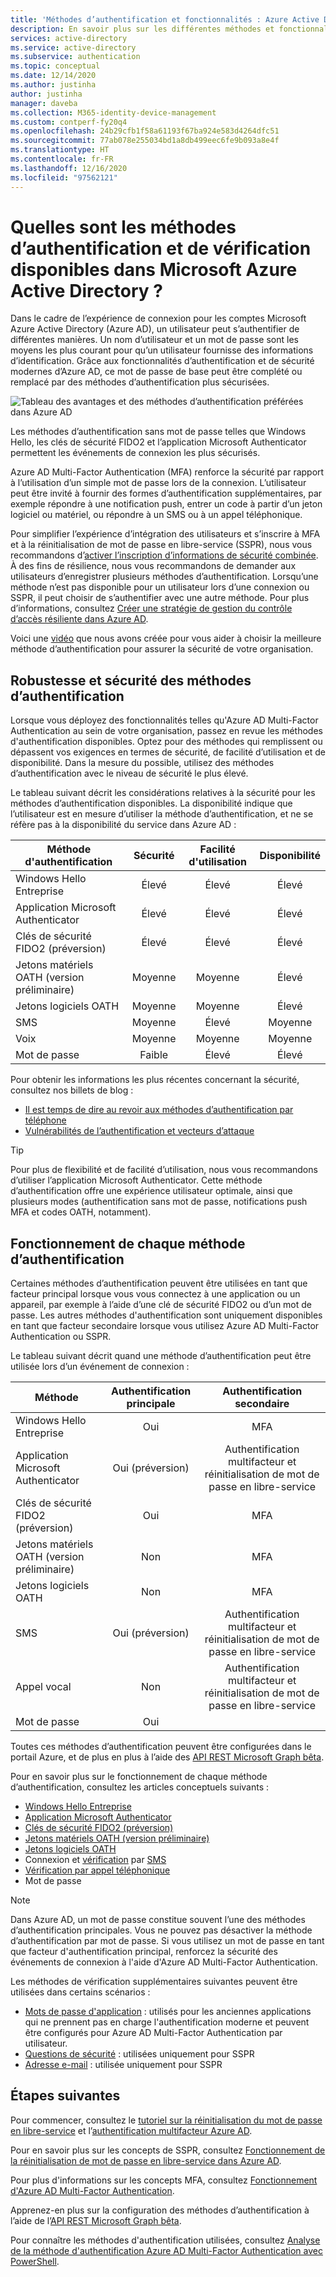 ```yaml
---
title: 'Méthodes d’authentification et fonctionnalités : Azure Active Directory'
description: En savoir plus sur les différentes méthodes et fonctionnalités d’authentification disponibles dans Microsoft Azure Active Directory pour contribuer à l’amélioration et à la sécurisation des événements de connexion
services: active-directory
ms.service: active-directory
ms.subservice: authentication
ms.topic: conceptual
ms.date: 12/14/2020
ms.author: justinha
author: justinha
manager: daveba
ms.collection: M365-identity-device-management
ms.custom: contperf-fy20q4
ms.openlocfilehash: 24b29cfb1f58a61193f67ba924e583d4264dfc51
ms.sourcegitcommit: 77ab078e255034bd1a8db499eec6fe9b093a8e4f
ms.translationtype: HT
ms.contentlocale: fr-FR
ms.lasthandoff: 12/16/2020
ms.locfileid: "97562121"
---
```

# <a name="what-authentication-and-verification-methods-are-available-in-azure-active-directory"></a>Quelles sont les méthodes d’authentification et de vérification disponibles dans Microsoft Azure Active Directory ?

Dans le cadre de l’expérience de connexion pour les comptes Microsoft Azure Active Directory (Azure AD), un utilisateur peut s’authentifier de différentes manières. Un nom d’utilisateur et un mot de passe sont les moyens les plus courant pour qu’un utilisateur fournisse des informations d’identification. Grâce aux fonctionnalités d’authentification et de sécurité modernes d’Azure AD, ce mot de passe de base peut être complété ou remplacé par des méthodes d’authentification plus sécurisées.

![Tableau des avantages et des méthodes d’authentification préférées dans Azure AD](media/concept-authentication-methods/authentication-methods.png)

Les méthodes d’authentification sans mot de passe telles que Windows Hello, les clés de sécurité FIDO2 et l’application Microsoft Authenticator permettent les événements de connexion les plus sécurisés.

Azure AD Multi-Factor Authentication (MFA) renforce la sécurité par rapport à l’utilisation d’un simple mot de passe lors de la connexion. L’utilisateur peut être invité à fournir des formes d’authentification supplémentaires, par exemple répondre à une notification push, entrer un code à partir d’un jeton logiciel ou matériel, ou répondre à un SMS ou à un appel téléphonique.

Pour simplifier l’expérience d’intégration des utilisateurs et s’inscrire à MFA et à la réinitialisation de mot de passe en libre-service (SSPR), nous vous recommandons d’[activer l’inscription d’informations de sécurité combinée](howto-registration-mfa-sspr-combined.md). À des fins de résilience, nous vous recommandons de demander aux utilisateurs d’enregistrer plusieurs méthodes d’authentification. Lorsqu’une méthode n’est pas disponible pour un utilisateur lors d’une connexion ou SSPR, il peut choisir de s’authentifier avec une autre méthode. Pour plus d’informations, consultez [Créer une stratégie de gestion du contrôle d’accès résiliente dans Azure AD](concept-resilient-controls.md).

Voici une [vidéo](https://www.youtube.com/watch?v=LB2yj4HSptc&feature=youtu.be) que nous avons créée pour vous aider à choisir la meilleure méthode d’authentification pour assurer la sécurité de votre organisation.

## <a name="authentication-method-strength-and-security"></a>Robustesse et sécurité des méthodes d’authentification

Lorsque vous déployez des fonctionnalités telles qu'Azure AD Multi-Factor Authentication au sein de votre organisation, passez en revue les méthodes d'authentification disponibles. Optez pour des méthodes qui remplissent ou dépassent vos exigences en termes de sécurité, de facilité d’utilisation et de disponibilité. Dans la mesure du possible, utilisez des méthodes d’authentification avec le niveau de sécurité le plus élevé.

Le tableau suivant décrit les considérations relatives à la sécurité pour les méthodes d’authentification disponibles. La disponibilité indique que l’utilisateur est en mesure d’utiliser la méthode d’authentification, et ne se réfère pas à la disponibilité du service dans Azure AD :

| Méthode d'authentification          | Sécurité | Facilité d'utilisation | Disponibilité |
|--------------------------------|:--------:|:---------:|:------------:|
| Windows Hello Entreprise     | Élevé     | Élevé      | Élevé         |
| Application Microsoft Authenticator    | Élevé     | Élevé      | Élevé         |
| Clés de sécurité FIDO2 (préversion)   | Élevé     | Élevé      | Élevé         |
| Jetons matériels OATH (version préliminaire) | Moyenne   | Moyenne    | Élevé         |
| Jetons logiciels OATH           | Moyenne   | Moyenne    | Élevé         |
| SMS                            | Moyenne   | Élevé      | Moyenne       |
| Voix                          | Moyenne   | Moyenne    | Moyenne       |
| Mot de passe                       | Faible      | Élevé      | Élevé         |

Pour obtenir les informations les plus récentes concernant la sécurité, consultez nos billets de blog :

- [Il est temps de dire au revoir aux méthodes d’authentification par téléphone](https://techcommunity.microsoft.com/t5/azure-active-directory-identity/it-s-time-to-hang-up-on-phone-transports-for-authentication/ba-p/1751752)
- [Vulnérabilités de l’authentification et vecteurs d’attaque](https://techcommunity.microsoft.com/t5/azure-active-directory-identity/all-your-creds-are-belong-to-us/ba-p/855124)

> [!TIP]
> Pour plus de flexibilité et de facilité d’utilisation, nous vous recommandons d’utiliser l’application Microsoft Authenticator. Cette méthode d’authentification offre une expérience utilisateur optimale, ainsi que plusieurs modes (authentification sans mot de passe, notifications push MFA et codes OATH, notamment).

## <a name="how-each-authentication-method-works"></a>Fonctionnement de chaque méthode d’authentification

Certaines méthodes d’authentification peuvent être utilisées en tant que facteur principal lorsque vous vous connectez à une application ou un appareil, par exemple à l’aide d’une clé de sécurité FIDO2 ou d’un mot de passe. Les autres méthodes d'authentification sont uniquement disponibles en tant que facteur secondaire lorsque vous utilisez Azure AD Multi-Factor Authentication ou SSPR.

Le tableau suivant décrit quand une méthode d’authentification peut être utilisée lors d’un événement de connexion :

| Méthode                         | Authentification principale | Authentification secondaire  |
|--------------------------------|:----------------------:|:-------------------------:|
| Windows Hello Entreprise     | Oui                    | MFA                       |
| Application Microsoft Authenticator    | Oui (préversion)          | Authentification multifacteur et réinitialisation de mot de passe en libre-service              |
| Clés de sécurité FIDO2 (préversion)   | Oui                    | MFA                       |
| Jetons matériels OATH (version préliminaire) | Non                     | MFA                       |
| Jetons logiciels OATH           | Non                     | MFA                       |
| SMS                            | Oui (préversion)          | Authentification multifacteur et réinitialisation de mot de passe en libre-service              |
| Appel vocal                     | Non                     | Authentification multifacteur et réinitialisation de mot de passe en libre-service              |
| Mot de passe                       | Oui                    |                           |

Toutes ces méthodes d’authentification peuvent être configurées dans le portail Azure, et de plus en plus à l’aide des [API REST Microsoft Graph bêta](/graph/api/resources/authenticationmethods-overview?view=graph-rest-beta).

Pour en savoir plus sur le fonctionnement de chaque méthode d’authentification, consultez les articles conceptuels suivants :

* [Windows Hello Entreprise](/windows/security/identity-protection/hello-for-business/hello-overview)
* [Application Microsoft Authenticator](concept-authentication-authenticator-app.md)
* [Clés de sécurité FIDO2 (préversion)](concept-authentication-passwordless.md#fido2-security-keys)
* [Jetons matériels OATH (version préliminaire)](concept-authentication-oath-tokens.md#oath-hardware-tokens-preview)
* [Jetons logiciels OATH](concept-authentication-oath-tokens.md#oath-software-tokens)
* Connexion et [vérification](howto-authentication-sms-signin.md) par [SMS](concept-authentication-phone-options.md#mobile-phone-verification)
* [Vérification par appel téléphonique](concept-authentication-phone-options.md)
* Mot de passe

> [!NOTE]
> Dans Azure AD, un mot de passe constitue souvent l’une des méthodes d’authentification principales. Vous ne pouvez pas désactiver la méthode d’authentification par mot de passe. Si vous utilisez un mot de passe en tant que facteur d'authentification principal, renforcez la sécurité des événements de connexion à l'aide d'Azure AD Multi-Factor Authentication.

Les méthodes de vérification supplémentaires suivantes peuvent être utilisées dans certains scénarios :

* [Mots de passe d'application](howto-mfa-app-passwords.md) : utilisés pour les anciennes applications qui ne prennent pas en charge l'authentification moderne et peuvent être configurés pour Azure AD Multi-Factor Authentication par utilisateur.
* [Questions de sécurité](concept-authentication-security-questions.md) : utilisées uniquement pour SSPR
* [Adresse e-mail](concept-sspr-howitworks.md#authentication-methods) : utilisée uniquement pour SSPR

## <a name="next-steps"></a>Étapes suivantes

Pour commencer, consultez le [tutoriel sur la réinitialisation du mot de passe en libre-service][tutorial-sspr] et l’[authentification multifacteur Azure AD][tutorial-azure-mfa].

Pour en savoir plus sur les concepts de SSPR, consultez [Fonctionnement de la réinitialisation de mot de passe en libre-service dans Azure AD][concept-sspr].

Pour plus d'informations sur les concepts MFA, consultez [Fonctionnement d'Azure AD Multi-Factor Authentication][concept-mfa].

Apprenez-en plus sur la configuration des méthodes d’authentification à l’aide de l’[API REST Microsoft Graph bêta](/graph/api/resources/authenticationmethods-overview?view=graph-rest-beta).

Pour connaître les méthodes d'authentification utilisées, consultez [Analyse de la méthode d'authentification Azure AD Multi-Factor Authentication avec PowerShell](/samples/azure-samples/azure-mfa-authentication-method-analysis/azure-mfa-authentication-method-analysis/).

<!-- INTERNAL LINKS -->
[tutorial-sspr]: tutorial-enable-sspr.md
[tutorial-azure-mfa]: tutorial-enable-azure-mfa.md
[concept-sspr]: concept-sspr-howitworks.md
[concept-mfa]: concept-mfa-howitworks.md

